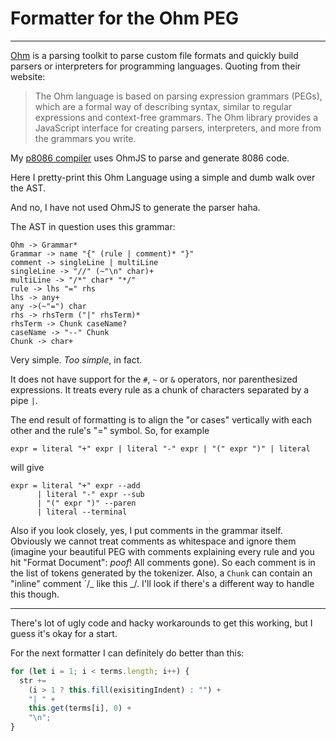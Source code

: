 # Formatter for the Ohm PEG

---

[Ohm](https://ohmjs.org) is a parsing toolkit to parse custom file formats and quickly build parsers or interpreters for programming languages. Quoting from their website:

> The Ohm language is based on parsing expression grammars (PEGs), which are a formal way of describing syntax, similar to regular expressions and context-free grammars. The Ohm library provides a JavaScript interface for creating parsers, interpreters, and more from the grammars you write.

My [p8086 compiler](https://github.com/Akshat-Oke/p8086/) uses OhmJS to parse and generate 8086 code.

Here I pretty-print this Ohm Language using a simple and dumb walk over the AST.

And no, I have not used OhmJS to generate the parser haha.

The AST in question uses this grammar:

```
Ohm -> Grammar*
Grammar -> name "{" (rule | comment)* "}"
comment -> singleLine | multiLine
singleLine -> "//" (~"\n" char)+
multiLine -> "/*" char* "*/"
rule -> lhs "=" rhs
lhs -> any+
any ->(~"=") char
rhs -> rhsTerm ("|" rhsTerm)*
rhsTerm -> Chunk caseName?
caseName -> "--" Chunk
Chunk -> char+
```

Very simple. _Too simple_, in fact.

It does not have support for the `#`, `~` or `&` operators, nor parenthesized expressions. It treats every rule as a chunk of characters separated by a pipe `|`.

The end result of formatting is to align the "or cases" vertically with each other and the rule's "=" symbol. So, for example

```
expr = literal "+" expr | literal "-" expr | "(" expr ")" | literal
```

will give

```
expr = literal "+" expr --add
      | literal "-" expr --sub
      | "(" expr ")" --paren
      | literal --terminal
```

Also if you look closely, yes, I put comments in the grammar itself. Obviously we cannot treat comments as whitespace and ignore them (imagine your beautiful PEG with comments explaining every rule and you hit "Format Document": _poof_! All comments gone). So each comment is in the list of tokens generated by the tokenizer. Also, a `Chunk` can contain an "inline" comment `/_ like this _/. I'll look if there's a different way to handle this though.

---

There's lot of ugly code and hacky workarounds to get this working, but I guess it's okay for a start.

For the next formatter I can definitely do better than this:

```js
for (let i = 1; i < terms.length; i++) {
  str +=
    (i > 1 ? this.fill(exisitingIndent) : "") +
    "| " +
    this.get(terms[i], 0) +
    "\n";
}
```
